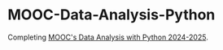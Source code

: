 # MOOC-Data-Analysis-Python
Completing [MOOC's Data Analysis with Python 2024-2025](https://courses.mooc.fi/org/uh-cs/courses/data-analysis-with-python-2024-2025).
